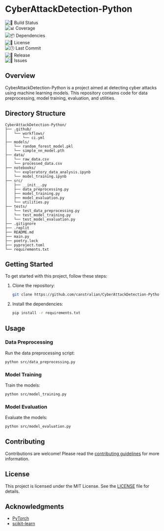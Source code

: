 # CyberAttackDetection-Python

![🔧 Build Status](https://github.com/canstralian/CyberAttackDetection-Python/actions/workflows/ci.yml/badge.svg)  
![📊 Coverage](https://codecov.io/gh/canstralian/CyberAttackDetection-Python/branch/main/graph/badge.svg)  
![📦 Dependencies](https://img.shields.io/librariesio/release/github/canstralian/CyberAttackDetection-Python)  
![📜 License](https://img.shields.io/github/license/canstralian/CyberAttackDetection-Python)  
![🕒 Last Commit](https://img.shields.io/github/last-commit/canstralian/CyberAttackDetection-Python)  
![🚀 Release](https://img.shields.io/github/v/release/canstralian/CyberAttackDetection-Python)  
![🐞 Issues](https://img.shields.io/github/issues/canstralian/CyberAttackDetection-Python)

## Overview
CyberAttackDetection-Python is a project aimed at detecting cyber attacks using machine learning models. This repository contains code for data preprocessing, model training, evaluation, and utilities.

## Directory Structure
```
CyberAttackDetection-Python/
├── .github/
│   └── workflows/
│       └── ci.yml
├── models/
│   └── random_forest_model.pkl
│   └── simple_nn_model.pth
├── data/
│   └── raw_data.csv
│   └── processed_data.csv
├── notebooks/
│   └── exploratory_data_analysis.ipynb
│   └── model_training.ipynb
├── src/
│   ├── __init__.py
│   ├── data_preprocessing.py
│   ├── model_training.py
│   ├── model_evaluation.py
│   └── utilities.py
├── tests/
│   └── test_data_preprocessing.py
│   └── test_model_training.py
│   └── test_model_evaluation.py
├── .gitignore
├── .replit
├── README.md
├── main.py
├── poetry.lock
├── pyproject.toml
└── requirements.txt
```

## Getting Started
To get started with this project, follow these steps:

1. Clone the repository:
   ```sh
   git clone https://github.com/canstralian/CyberAttackDetection-Python.git
   ```
2. Install the dependencies:
   ```sh
   pip install -r requirements.txt
   ```

## Usage
### Data Preprocessing
Run the data preprocessing script:
```sh
python src/data_preprocessing.py
```

### Model Training
Train the models:
```sh
python src/model_training.py
```

### Model Evaluation
Evaluate the models:
```sh
python src/model_evaluation.py
```

## Contributing
Contributions are welcome! Please read the [contributing guidelines](CONTRIBUTING.md) for more information.

## License
This project is licensed under the MIT License. See the [LICENSE](LICENSE) file for details.

## Acknowledgments
- [PyTorch](https://pytorch.org/)
- [scikit-learn](https://scikit-learn.org/)
